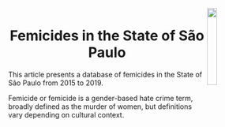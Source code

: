<img width=20% align='right' src='https://basedosdados.org/uploads/group/2019-12-28-171312.314303logogovernoSSP.png'/>
<h1 align='center'>Femicides in the State of São Paulo</h1>
<p>This article presents a database of femicides in the State of São Paulo from 2015 to 2019.</p>
<p>Femicide or femicide is a gender-based hate crime term, broadly defined as the murder of women, but definitions vary depending on cultural context.</p>
